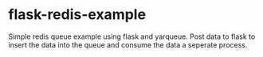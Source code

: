# flask-redis-example

Simple redis queue example using flask and yarqueue. Post data to flask to insert the data into the queue and consume the data a seperate process. 
